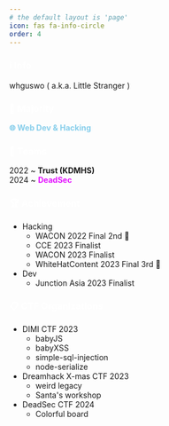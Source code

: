 ```yaml
---
# the default layout is 'page'
icon: fas fa-info-circle
order: 4
---
```


<!-- > Add Markdown syntax content to file `_tabs/about.md`{: .filepath } and it will show up on this page.
{: .prompt-tip } -->

### <span style="color:white">ℹ️ Info</span>
whguswo ( a.k.a. Little Stranger )  

### <span style="color:white">📜 Majority</span>
<span style="color:skyblue">**🌐 Web Dev & Hacking**</span>  

### <span style="color:white">🚩 Teams</span>
2022 ~ **Trust (KDMHS)**  
2024 ~ <span style="color:#e414ff">**DeadSec**</span>  

### <span style="color:white">🏆 Achievement</span>
- Hacking
    - WACON 2022 Final 2nd 🥈
    - CCE 2023 Finalist
    - WACON 2023 Finalist
    - WhiteHatContent 2023 Final 3rd 🥉
 - Dev
    - Junction Asia 2023 Finalist

### <span style="color:white">📋 CTF Organizations</span>
- DIMI CTF 2023
    - babyJS
    - babyXSS
    - simple-sql-injection
    - node-serialize
- Dreamhack X-mas CTF 2023
    - weird legacy
    - Santa's workshop
- DeadSec CTF 2024
    - Colorful board

